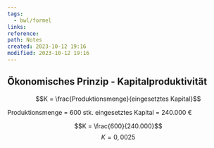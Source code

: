 ```yaml
---
tags:
  - bwl/formel
links: 
reference: 
path: Notes
created: 2023-10-12 19:16
modified: 2023-10-12 19:16
---
```

## Ökonomisches Prinzip - Kapitalproduktivität 
$$K = \frac{Produktionsmenge}{eingesetztes Kapital}$$

Produktionsmenge = 600 stk.
eingesetztes Kapital = 240.000 €

$$K = \frac{600}{240.000}$$
$$K = 0,0025$$